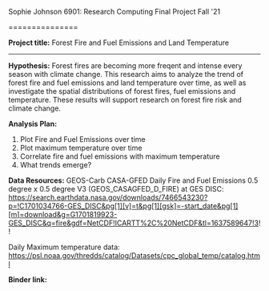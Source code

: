 Sophie Johnson
6901: Research Computing
Final Project Fall '21

===============

**Project title:** Forest Fire and Fuel Emissions and Land Temperature

---------------

**Hypothesis:** Forest fires are becoming more freqent and intense every season with climate change. This research aims to analyze the trend of forest fire and fuel emissions and land temperature over time, as well as investigate the spatial distributions of forest fires, fuel emissions and temperature. These results will support research on forest fire risk and climate change. <br>

**Analysis Plan:**
1. Plot Fire and Fuel Emissions over time
2. Plot maximum temperature over time
3. Correlate fire and fuel emissions with maximum temperature
4. What trends emerge? <br>

**Data Resources:**
GEOS-Carb CASA-GFED Daily Fire and Fuel Emissions 0.5 degree x 0.5 degree V3 (GEOS_CASAGFED_D_FIRE) at GES DISC:
https://search.earthdata.nasa.gov/downloads/7466543230?p=!C1701034766-GES_DISC&pg[1][v]=t&pg[1][gsk]=-start_date&pg[1][m]=download&g=G1701819923-GES_DISC&q=fire&gdf=NetCDF!ICARTT%2C%20NetCDF&tl=1637589647!3!! <br>

Daily Maximum temperature data: https://psl.noaa.gov/thredds/catalog/Datasets/cpc_global_temp/catalog.html <br>

**Binder link:**